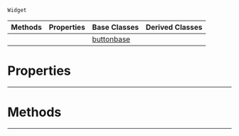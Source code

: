  `Widget`

|Methods|Properties|Base Classes|Derived Classes|
|---|---|---|---|
| | |[buttonbase](https://plasmaengine.github.io/PlasmaDocs/Plasma1/C++/code_reference/class_reference/buttonbase.markdown)| |


 #  Properties


---  
 #  Methods


---  
 

 
